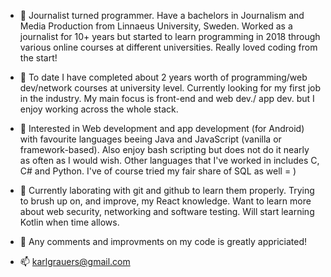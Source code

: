 - 👋 Journalist turned programmer. Have a bachelors in Journalism and Media Production from Linnaeus University, Sweden. Worked as a journalist for 10+ years but started to learn programming in 2018 through various online courses at different universities. Really loved coding from the start! 

- 👋 To date I have completed about 2 years worth of programming/web dev/network courses at university level. Currently looking for my first job in the industry. My main focus is front-end and web dev./ app dev. but I enjoy working across the whole stack.

- 👀 Interested in Web development and app development (for Android) with favourite languages beeing Java and JavaScript (vanilla or framework-based). Also enjoy bash scripting but does not do it nearly as often as I would wish. Other languages that I've worked in includes C, C# and Python. I've of course tried my fair share of SQL as well = ) 

- 🌱 Currently laborating with git and github to learn them properly. Trying to brush up on, and improve, my React knowledge. Want to learn more about web security, networking and software testing. Will start learning Kotlin when time allows.

- 💞️ Any comments and improvments on my code is greatly appriciated!

- 📫 karlgrauers@gmail.com

<!---
k-grau/k-grau is a ✨ special ✨ repository because its `README.md` (this file) appears on your GitHub profile.
You can click the Preview link to take a look at your changes.
--->
